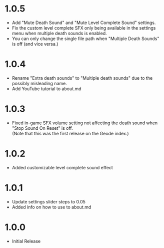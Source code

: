 # 1.0.5
- Add "Mute Death Sound" and "Mute Level Complete Sound" settings.
- Fix the custom level complete SFX only being available in the settings menu when multiple death sounds is enabled.
- You can only change the single file path when "Multiple Death Sounds" is off (and vice versa.)

# 1.0.4
- Rename "Extra death sounds" to "Multiple death sounds" due to the possibly misleading name.
- Add YouTube tutorial to about.md

# 1.0.3
- Fixed in-game SFX volume setting not affecting the death sound when "Stop Sound On Reset" is off.  
(Note that this was the first release on the Geode index.)

# 1.0.2
- Added customizable level complete sound effect

# 1.0.1
- Update settings slider steps to 0.05
- Added info on how to use to about.md  

# 1.0.0
- Initial Release
